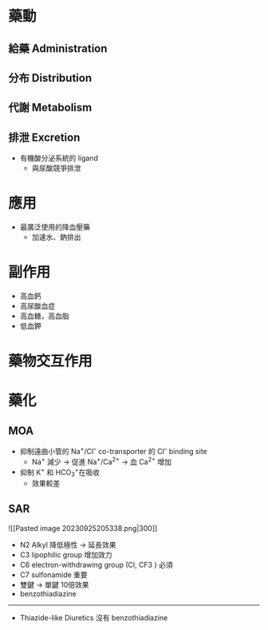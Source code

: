# 藥動
## 給藥 Administration
## 分布 Distribution
## 代謝 Metabolism
## 排泄 Excretion
- 有機酸分泌系統的 ligand
	- 與尿酸競爭排泄
# 應用
- 最廣泛使用的降血壓藥
	- 加速水、鈉排出
# 副作用
- 高血鈣
- 高尿酸血症
- 高血糖，高血脂
- 低血鉀
# 藥物交互作用
# 藥化
## MOA
- 抑制遠曲小管的 Na<sup>+</sup>/Cl<sup>–</sup> co-transporter 的 Cl<sup>–</sup> binding site
	- Na<sup>+</sup> 減少 $\rightarrow$ 促進  Na<sup>+</sup>/Ca<sup>2+</sup> $\rightarrow$ 血 Ca<sup>2+</sup> 增加
- 抑制 K<sup>+</sup> 和 HCO<sub>3</sub><sup>+</sup>在吸收
	- 效果較差
## SAR
![[Pasted image 20230925205338.png|300]]
- N2 Alkyl 降低極性 $\rightarrow$ 延長效果
- C3 lipophilic group 增加效力
- C6 electron-withdrawing group (Cl, CF3 ) 必須
- C7 sulfonamide 重要
- 雙鍵 $\rightarrow$ 單鍵 10倍效果
- benzothiadiazine
- --
- Thiazide-like Diuretics 沒有 benzothiadiazine

